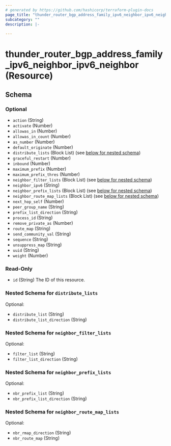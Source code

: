 ```yaml
---
# generated by https://github.com/hashicorp/terraform-plugin-docs
page_title: "thunder_router_bgp_address_family_ipv6_neighbor_ipv6_neighbor Resource - terraform-provider-thunder"
subcategory: ""
description: |-
  
---
```


# thunder_router_bgp_address_family_ipv6_neighbor_ipv6_neighbor (Resource)





<!-- schema generated by tfplugindocs -->
## Schema

### Optional

- `action` (String)
- `activate` (Number)
- `allowas_in` (Number)
- `allowas_in_count` (Number)
- `as_number` (Number)
- `default_originate` (Number)
- `distribute_lists` (Block List) (see [below for nested schema](#nestedblock--distribute_lists))
- `graceful_restart` (Number)
- `inbound` (Number)
- `maximum_prefix` (Number)
- `maximum_prefix_thres` (Number)
- `neighbor_filter_lists` (Block List) (see [below for nested schema](#nestedblock--neighbor_filter_lists))
- `neighbor_ipv6` (String)
- `neighbor_prefix_lists` (Block List) (see [below for nested schema](#nestedblock--neighbor_prefix_lists))
- `neighbor_route_map_lists` (Block List) (see [below for nested schema](#nestedblock--neighbor_route_map_lists))
- `next_hop_self` (Number)
- `peer_group_name` (String)
- `prefix_list_direction` (String)
- `process_id` (String)
- `remove_private_as` (Number)
- `route_map` (String)
- `send_community_val` (String)
- `sequence` (String)
- `unsuppress_map` (String)
- `uuid` (String)
- `weight` (Number)

### Read-Only

- `id` (String) The ID of this resource.

<a id="nestedblock--distribute_lists"></a>
### Nested Schema for `distribute_lists`

Optional:

- `distribute_list` (String)
- `distribute_list_direction` (String)


<a id="nestedblock--neighbor_filter_lists"></a>
### Nested Schema for `neighbor_filter_lists`

Optional:

- `filter_list` (String)
- `filter_list_direction` (String)


<a id="nestedblock--neighbor_prefix_lists"></a>
### Nested Schema for `neighbor_prefix_lists`

Optional:

- `nbr_prefix_list` (String)
- `nbr_prefix_list_direction` (String)


<a id="nestedblock--neighbor_route_map_lists"></a>
### Nested Schema for `neighbor_route_map_lists`

Optional:

- `nbr_rmap_direction` (String)
- `nbr_route_map` (String)



